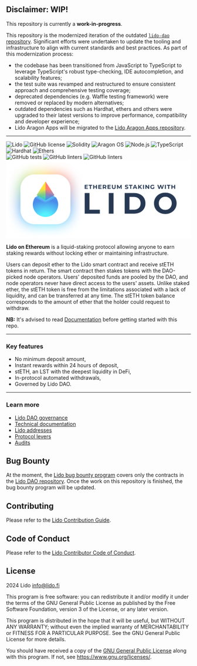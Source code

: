 ## Disclaimer: WIP!

This repository is currently a **work-in-progress**.

This repository is the modernized iteration of the outdated [`lido-dao` repository](https://github.com/lidofinance/lido-dao). Significant efforts were undertaken to update the tooling and infrastructure to align with current standards and best practices. As part of this modernization process:

- the codebase has been transitioned from JavaScript to TypeScript to leverage TypeScript's robust type-checking, IDE autocompletion, and scalability features;
- the test suite was revamped and restructured to ensure consistent approach and comprehensive testing coverage;
- deprecated dependencies (e.g. Waffle testing framework) were removed or replaced by modern alternatives;
- outdated dependencies such as Hardhat, ethers and others were upgraded to their latest versions to improve performance, compatibility and developer experience;
- Lido Aragon Apps will be migrated to the [Lido Aragon Apps repository](https://github.com/lidofinance/aragon-apps).

---

<div>
    <img alt="Lido" src="https://img.shields.io/badge/v2-version?label=lido&labelColor=rgb(91%2C%20162%2C%20252)&color=white"/>
    <img alt="GitHub license" src="https://img.shields.io/github/license/lidofinance/lido-dao?labelColor=orange&color=white"/>
    <img alt="Solidity" src="https://img.shields.io/badge/multiver-s?style=flat&label=solidity&labelColor=rgb(86%2C%2085%2C%20212)&color=white"/>
    <img alt="Aragon OS" src="https://img.shields.io/badge/dynamic/json?url=https%3A%2F%2Fraw.githubusercontent.com%2Flidofinance%2Fcore%2Fmaster%2Fpackage.json&query=%24.dependencies%5B'%40aragon%2Fos'%5D&style=flat&label=aragon%2Fos&labelColor=rgb(70%2C%20100%2C%20246)&color=white"/>
    <img alt="Node.js" src="https://img.shields.io/badge/dynamic/json?url=https%3A%2F%2Fraw.githubusercontent.com%2Flidofinance%2Fcore%2Fmaster%2Fpackage.json&query=%24.engines.node&style=flat&label=node.js&labelColor=rgb(62%2C%20109%2C%2026)&color=white"/>
    <img alt="TypeScript" src="https://img.shields.io/badge/dynamic/json?url=https%3A%2F%2Fraw.githubusercontent.com%2Flidofinance%2Fcore%2Fmaster%2Fpackage.json&query=%24.devDependencies.typescript&style=flat&label=typescript&labelColor=rgb(78%2C%20119%2C%20194)&color=white" />
    <img alt="Hardhat" src="https://img.shields.io/badge/dynamic/json?url=https%3A%2F%2Fraw.githubusercontent.com%2Flidofinance%2Fcore%2Fmaster%2Fpackage.json&query=%24.devDependencies.hardhat&style=flat&label=hardhat&labelColor=rgb(251%2C%20240%2C%2056)&color=white" />
    <img alt="Ethers" src="https://img.shields.io/badge/dynamic/json?url=https%3A%2F%2Fraw.githubusercontent.com%2Flidofinance%2Fcore%2Fmaster%2Fpackage.json&query=%24.devDependencies.ethers&style=flat&label=ethers&labelColor=rgb(51%2C%2077%2C%20121)&color=white" />
    <br/>
    <img alt="GitHub tests" src="https://img.shields.io/github/actions/workflow/status/lidofinance/core/tests.yml?label=tests">
    <img alt="GitHub linters" src="https://img.shields.io/github/actions/workflow/status/lidofinance/core/linters.yml?label=linters">
    <img alt="GitHub linters" src="https://img.shields.io/github/actions/workflow/status/lidofinance/core/analyse.yml?label=code analysis">
</div>

<div style="display: flex; flex-direction: column; align-items: center; justify-content: center;">
    <img alt="Lido on Ethereum Logo" src="./docs/assets/lido.png" />
</div>

**Lido on Ethereum** is a liquid-staking protocol allowing anyone to earn staking rewards without locking ether or maintaining infrastructure.

Users can deposit ether to the Lido smart contract and receive stETH tokens in return. The smart contract then stakes tokens with the DAO-picked node operators. Users' deposited funds are pooled by the DAO, and node operators never have direct access to the users' assets. Unlike staked ether, the stETH token is free from the limitations associated with a lack of liquidity, and can be transferred at any time. The stETH token balance corresponds to the amount of ether that the holder could request to withdraw.

**NB:** It's advised to read [Documentation](https://docs.lido.fi/) before getting started with this repo.

---

### Key features

- No minimum deposit amount,
- Instant rewards within 24 hours of deposit,
- stETH, an LST with the deepest liquidity in DeFi,
- In-protocol automated withdrawals,
- Governed by Lido DAO.

---

### Learn more

- [Lido DAO governance](https://docs.lido.fi/lido-dao)
- [Technical documentation](https://docs.lido.fi/contracts/lido)
- [Lido addresses](https://docs.lido.fi/deployed-contracts/)
- [Protocol levers](https://docs.lido.fi/guides/protocol-levers/)
- [Audits](https://github.com/lidofinance/audits)

## Bug Bounty

At the moment, the [Lido bug bounty program](https://immunefi.com/bounty/lido/) covers only the contracts in the [Lido DAO repository](https://github.com/lidofinance/lido-dao). Once the work on this repository is finished, the bug bounty program will be updated.

## Contributing

Please refer to the [Lido Contribution Guide](/CONTRIBUTING.md).

## Code of Conduct

Please refer to the [Lido Contributor Code of Conduct](/CODE_OF_CONDUCT.md).

## License

2024 Lido <info@lido.fi>

This program is free software: you can redistribute it and/or modify
it under the terms of the GNU General Public License as published by
the Free Software Foundation, version 3 of the License, or any later version.

This program is distributed in the hope that it will be useful,
but WITHOUT ANY WARRANTY; without even the implied warranty of
MERCHANTABILITY or FITNESS FOR A PARTICULAR PURPOSE. See the
GNU General Public License for more details.

You should have received a copy of the [GNU General Public License](LICENSE)
along with this program. If not, see <https://www.gnu.org/licenses/>.
